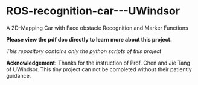 # ROS-recognition-car---UWindsor
A 2D-Mapping Car with Face obstacle Recognition and Marker Functions 

**Please view the pdf doc directly to learn more about this project.**

*This repository contains only the python scripts of this project*


**Acknowledgement:** Thanks for the instruction of Prof. Chen and Jie Tang of UWindsor. This tiny project can not be completed without their patiently guidance. 
